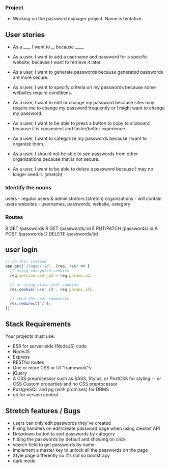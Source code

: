 ### Project
* Working on the password manager project. Name is tentative.


## User stories

* As a ___, I want to _, because ____.

- As a user, I want to add a username and password for a specific website, because I want to retrieve it later.

- As a user, I want to generate passwords because generated passwords are more secure.

- As a user, I want to specify criteria on my passwords because some websites require conditions.

- As a user, I want to edit or change my password because sites may require me to change my password frequently or I might want to change my password.

- As a user, I want to be able to press a button to copy to clipboard because it is convenient and faster/better experience. 

- As a user, I want to categorize my passwords because I want to organize them.

- As a user, I should not be able to see passwords from other organizations because that is not secure.

- As a user, I want to be able to delete a password because I may no longer need it. (stretch)


### Identify the nouns

users - regular users & administrators (stretch)
organizations - will contain users
websites - usernames, passwords, website, category

### Routes

B GET /passwords
R GET /passwords/:id
E PUT/PATCH /passwords/:id
A POST /passwords
D DELETE /passwords/:id

## user login

```js
// do this instead
app.get('/login/:id', (req, res) => {
  // using encrypted cookies
  req.session.user_id = req.params.id;

  // or using plain-text cookies
  res.cookie('user_id', req.params.id);

  // send the user somewhere
  res.redirect('/');
});
```

## Stack Requirements
Your projects must use:

- ES6 for server-side (NodeJS) code
- NodeJS
- Express
- RESTful routes
- One or more CSS or UI "framework"s:
- jQuery
- A CSS preprocessor such as SASS, Stylus, or PostCSS for styling -- or CSS Custom properties and no CSS preprocessor
- PostgreSQL and pg (with promises) for DBMS
- git for version control


## Stretch features / Bugs
- users can only edit passwords they've created
- Fixing handlers on edit/create password page when using clearbit API
- Dropdown button to sort passwords by category
- hiding the passwords by default and showing on click
- search field to get passwords by name
- implement a master key to unlock all the passwords on the page
- Style page differently so it's not so bootstrapy
- dark mode
